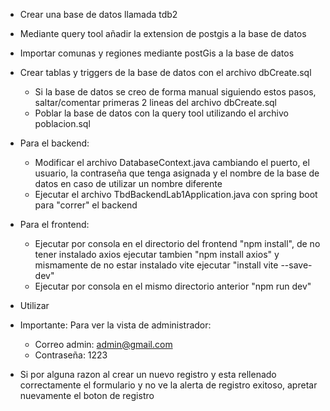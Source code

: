 - Crear una base de datos llamada tdb2
- Mediante query tool añadir la extension de postgis a la base de datos
- Importar comunas y regiones mediante postGis a la base de datos

- Crear tablas y triggers de la base de datos con el archivo dbCreate.sql
  - Si la base de datos se creo de forma manual siguiendo estos pasos, saltar/comentar primeras 2 lineas del archivo dbCreate.sql
  - Poblar la base de datos con la query tool utilizando el archivo poblacion.sql
- Para el backend:
  - Modificar el archivo DatabaseContext.java cambiando el puerto, el usuario, la contraseña que tenga asignada y el nombre de la base de datos en caso de utilizar un nombre diferente
  - Ejecutar el archivo TbdBackendLab1Application.java con spring boot para "correr" el backend
- Para el frontend: 
  - Ejecutar por consola en el directorio del frontend "npm install", de no tener instalado axios ejecutar tambien "npm install axios" y mismamente de no estar instalado vite ejecutar "install vite --save-dev"
  - Ejecutar por consola en el mismo directorio anterior "npm run dev"
- Utilizar


- Importante: Para ver la vista de administrador:
  - Correo admin: admin@gmail.com
  - Contraseña: 1223
- Si por alguna razon al crear un nuevo registro y esta rellenado correctamente el formulario y no ve la alerta de registro exitoso, apretar nuevamente el boton de registro
